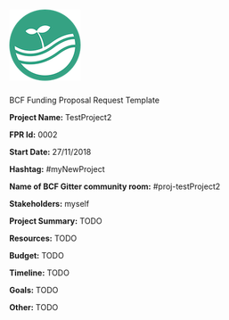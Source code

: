 
# ![BCF Logo Round Tiny](https://raw.githubusercontent.com/The-Bitcoin-Cash-Fund/Branding/master/BCF%20Symbol%20Round%20Tiny.png)
BCF Funding Proposal Request Template

**Project Name:**
TestProject2

**FPR Id:**
0002

**Start Date:**
27/11/2018

**Hashtag:**
#myNewProject

**Name of BCF Gitter community room:**
#proj-testProject2

**Stakeholders:**
myself

**Project Summary:**
TODO

**Resources:**
TODO

**Budget:**
TODO

**Timeline:**
TODO

**Goals:**
TODO

**Other:**
TODO
